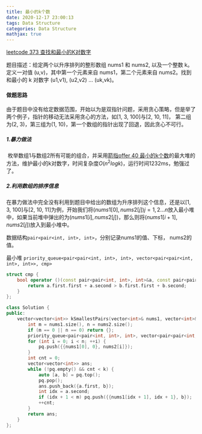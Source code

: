 ```yaml
---
title: 最小的k个数
date: 2020-12-17 23:00:13
tags: Data Structure
categories: Data Structure
mathjax: true
---
```


[leetcode 373 查找和最小的K对数字](https://leetcode-cn.com/problems/find-k-pairs-with-smallest-sums/)

题目描述：给定两个以升序排列的整形数组 nums1 和 nums2, 以及一个整数 k。定义一对值 (u,v)，其中第一个元素来自 nums1，第二个元素来自 nums2。找到和最小的 k 对数字 (u1,v1), (u2,v2) ... (uk,vk)。

#### 做题思路

由于题目中没有给定数据范围，开始以为是双指针问题，采用贪心策略，但是举了两个例子，指针的移动无法采用贪心的方法，如[1, 3, 100]与[2, 10, 11]， 第二组为(2, 3)，第三组为(1, 10)，第一个数组的指针出现了回退，因此贪心不可行。

##### 1.暴力做法

​		枚举数组1与数组2所有可能的组合，并采用[箭指offer 40 最小的k个数](https://leetcode-cn.com/problems/zui-xiao-de-kge-shu-lcof/)的最大堆的方法，维护最小的k对数字，时间复杂度$O(n^2logk)$，运行时间1232ms，勉强过了。

##### 2.利用数组的排序信息

​		在暴力做法中完全没有利用到题目中给出的数组为升序排列这个信息，还是以[1, 3, 100]与[2, 10, 11]为例，开始我们将$(nums1[0], nums2[j]) j = 1,2\dots n$放入最小堆中，如果当前堆中弹出的为$(nums1[i], nums2[j])$，那么则将$(nums1[i + 1], nums2[j])$放入到最小堆中。

数据结构`pair<pair<int, int>, int>`，分别记录nums1的值、下标， nums2的值。

最小堆 `priority_queue<pair<pair<int, int>, int>, vector<pair<pair<int, int>, int>>, cmp>`

```c++
struct cmp {
    bool operator ()(const pair<pair<int, int>, int>&a, const pair<pair<int, int>, int>& b) const {
        return a.first.first + a.second > b.first.first + b.second;
    }
};

class Solution {
public:
    vector<vector<int>> kSmallestPairs(vector<int>& nums1, vector<int>& nums2, int k) {
        int m = nums1.size(), n = nums2.size();
        if (m == 0 || n == 0) return {};
        priority_queue<pair<pair<int, int>, int>, vector<pair<pair<int, int>, int>>, cmp> pq;
        for (int i = 0; i < n; ++i) {
            pq.push({{nums1[0], 0}, nums2[i]});
        }
        int cnt = 0;
        vector<vector<int>> ans;
        while (!pq.empty() && cnt < k) {
            auto [a, b] = pq.top();
            pq.pop();
            ans.push_back({a.first, b});
            int idx = a.second;
            if (idx + 1 < m) pq.push({{nums1[idx + 1], idx + 1}, b});
            ++cnt;
        }
        return ans;
    }
};
```



